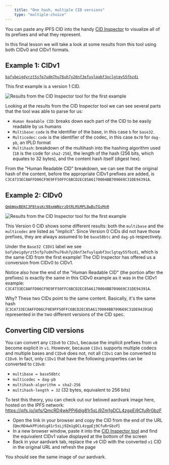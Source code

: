 ```yaml
---
    title: "One hash, multiple CID versions"
    type: "multiple-choice"
---
```


You can paste any IPFS CID into the handy [CID Inspector](http://cid.ipfs.io/) to visualize all of its prefixes and what they represent.

In this final lesson we will take a look at some results from this tool using both CIDv0 and CIDv1 formats.

## Example 1: CIDv1

[`bafybeigdyrzt5sfp7udm7hu76uh7y26nf3efuylqabf3oclgtqy55fbzdi`](https://cid.ipfs.io/#bafybeigdyrzt5sfp7udm7hu76uh7y26nf3efuylqabf3oclgtqy55fbzdi)

This first example is a version 1 CID.

![Results from the CID Inspector tool for the first example](/tutorial-assets/T0006L06-example-1.png)

Looking at the results from the CID Inspector tool we can see several parts that the tool was able to parse for us:

- `Human Readable CID`: breaks down each part of the CID to be easily readable by us humans
- `Multibase`: `code` is the identifier of the base, in this case `b` for `base32`.
- `Multicodec`: `code` is the identifier of the codec, in this case `0x70` for `dag-pb`, an IPLD format
- `Multihash`: breakdown of the multihash into the hashing algorithm used (`18` is the code for `sha2-256`), the length of the hash (256 bits, which equates to 32 bytes), and the content hash itself (digest hex).

From the "Human Readable CID" breakdown, we can see that the original hash of the content, before the appropriate CIDv1 prefixes are added, is `C3C4733EC8AFFD06CF9E9FF50FFC6BCD2EC85A6170004BB709669C31DE94391A`.

## Example 2: CIDv0

[`QmbWqxBEKC3P8tqsKc98xmWNzrzDtRLMiMPL8wBuTGsMnR`](https://cid.ipfs.io/#QmbWqxBEKC3P8tqsKc98xmWNzrzDtRLMiMPL8wBuTGsMnR)

![Results from the CID Inspector tool for the first example](/tutorial-assets/T0006L06-example-2.png)

This Version 0 CID shows some different results: both the `multibase` and the `multicodec` are listed as "implicit".
Since Version 0 CIDs did not have those prefixes, they are always assumed to be `base58btc` and `dag-pb` respectively.

Under the `Base32 CIDV1` label we see `bafybeigdyrzt5sfp7udm7hu76uh7y26nf3efuylqabf3oclgtqy55fbzdi`, which is the same CID from the first example! The CID Inspector has offered us a conversion from CIDv0 to CIDv1.

Notice also how the end of the "Human Readable CID" (the portion after the prefixes) is exactly the same in this CIDv0 example as it was in the CIDv1 example: `C3C4733EC8AFFD06CF9E9FF50FFC6BCD2EC85A6170004BB709669C31DE94391A`.

Why? These two CIDs point to the same content. Basically, it's the same hash (`C3C4733EC8AFFD06CF9E9FF50FFC6BCD2EC85A6170004BB709669C31DE94391A`) represented in the two different versions of the CID spec.

## Converting CID versions

You can convert any `CIDv0` to `CIDv1`, because the implicit prefixes from `v0` become explicit in `v1`.
However, because `CIDv1` supports multiple codecs and multiple bases and `CIDv0` does not, not all `CIDv1` can be converted to `CIDv0`. In fact, only `CIDv1` that have the following properties can be converted to `CIDv0`:

- `multibase = base58btc`
- `multicodec = dag-pb`
- `multihash-algorithm = sha2-256`
- `multihash-length = 32` (32 bytes, equivalent to 256 bits)

To test this theory, you can check out our beloved aardvark image here, hosted on the IPFS network: https://ipfs.io/ipfs/QmcRD4wkPPi6dig81r5sLj9Zm1gDCL4zgpEj9CfuRrGbzF

- Open the link in your browser and copy the CID from the end of the URL (`QmcRD4wkPPi6dig81r5sLj9Zm1gDCL4zgpEj9CfuRrGbzF`)
- In a new browser window, paste it into the [CID Inspector tool](https://cid.ipfs.io) and find the equivalent CIDv1 value displayed at the bottom of the screen
- Back in your aardvark tab, replace the `v0` CID with the converted `v1` CID in the original URL and refresh the page

You should see the same image of our aardvark.
